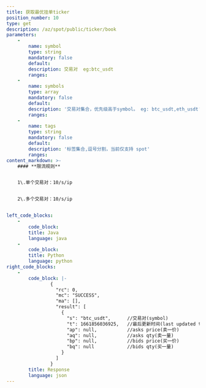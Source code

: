 ```yaml
---
title: 获取最优挂单ticker
position_number: 10
type: get
description: /az/spot/public/ticker/book
parameters:
    -
        name: symbol
        type: string
        mandatory: false
        default:
        description: 交易对  eg:btc_usdt
        ranges:
    -
        name: symbols
        type: array
        mandatory: false
        default:
        description: '交易对集合，优先级高于symbol。 eg: btc_usdt,eth_usdt'
        ranges:
    -
        name: tags
        type: string
        mandatory: false
        default:
        description: '标签集合,逗号分割，当前仅支持 spot'
        ranges:
content_markdown: >-
    #### **限流规则**


    1\.单个交易对：10/s/ip


    2\.多个交易对：10/s/ip


left_code_blocks:
    -
        code_block:
        title: Java
        language: java
    -
        code_block:
        title: Python
        language: python
right_code_blocks:
    -
        code_block: |-
                {
                  "rc": 0,
                  "mc": "SUCCESS",
                  "ma": [],
                  "result": [
                    {
                      "s": "btc_usdt",      //交易对(symbol)
                      "t": 1661856036925,   //最后更新时间(last updated time) 
                      "ap": null,           //asks price(卖一价)
                      "aq": null,           //asks qty(卖一量)
                      "bp": null,           //bids price(买一价)
                      "bq": null            //bids qty(买一量)
                    }
                  ]
                }
        title: Response
        language: json
---
```

